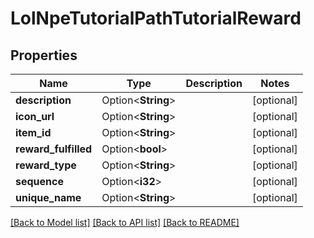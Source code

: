 # LolNpeTutorialPathTutorialReward

## Properties

Name | Type | Description | Notes
------------ | ------------- | ------------- | -------------
**description** | Option<**String**> |  | [optional]
**icon_url** | Option<**String**> |  | [optional]
**item_id** | Option<**String**> |  | [optional]
**reward_fulfilled** | Option<**bool**> |  | [optional]
**reward_type** | Option<**String**> |  | [optional]
**sequence** | Option<**i32**> |  | [optional]
**unique_name** | Option<**String**> |  | [optional]

[[Back to Model list]](../README.md#documentation-for-models) [[Back to API list]](../README.md#documentation-for-api-endpoints) [[Back to README]](../README.md)


